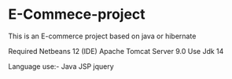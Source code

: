 # E-Commece-project

This is an E-commerce project based on java or hibernate 

Required 
Netbeans 12 (IDE)
Apache Tomcat Server 9.0
Use Jdk 14



Language use:-
Java 
JSP
jquery
